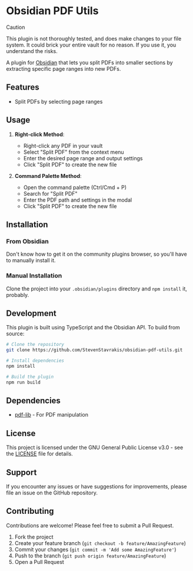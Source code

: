 # Obsidian PDF Utils

>[!caution]
> This plugin is not thoroughly tested, and does make changes to your file system. It could brick your entire vault for no reason. If you use it, you understand the risks.

A plugin for [Obsidian](https://obsidian.md) that lets you split PDFs into smaller sections by extracting specific page ranges into new PDFs.

## Features

- Split PDFs by selecting page ranges

## Usage

1. **Right-click Method**:
   - Right-click any PDF in your vault
   - Select "Split PDF" from the context menu
   - Enter the desired page range and output settings
   - Click "Split PDF" to create the new file

2. **Command Palette Method**:
   - Open the command palette (Ctrl/Cmd + P)
   - Search for "Split PDF"
   - Enter the PDF path and settings in the modal
   - Click "Split PDF" to create the new file

## Installation

### From Obsidian

Don't know how to get it on the community plugins browser, so you'll have to manually install it.

### Manual Installation

Clone the project into your `.obsidian/plugins` directory and `npm install` it, probably.

## Development

This plugin is built using TypeScript and the Obsidian API. To build from source:

```bash
# Clone the repository
git clone https://github.com/StevenStavrakis/obsidian-pdf-utils.git

# Install dependencies
npm install

# Build the plugin
npm run build
```

## Dependencies

- [pdf-lib](https://github.com/Hopding/pdf-lib) - For PDF manipulation

## License

This project is licensed under the GNU General Public License v3.0 - see the [LICENSE](LICENSE) file for details.

## Support

If you encounter any issues or have suggestions for improvements, please file an issue on the GitHub repository.

## Contributing

Contributions are welcome! Please feel free to submit a Pull Request.

1. Fork the project
2. Create your feature branch (`git checkout -b feature/AmazingFeature`)
3. Commit your changes (`git commit -m 'Add some AmazingFeature'`)
4. Push to the branch (`git push origin feature/AmazingFeature`)
5. Open a Pull Request
